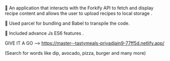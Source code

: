 🍅 An application that interacts with the Forkify API to fetch and display recipe content and allows the user to upload recipes to local storage . 

🍅 Used parcel for bundling and Babel to transpile the code.

🍅 Included advance Js ES6 features .

GIVE IT A GO  --> https://master--tastymeals-priyadjain9-77ff5d.netlify.app/

(Search for words like dip, avocado, pizza, burger and many more)
